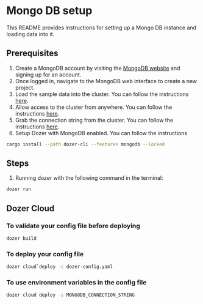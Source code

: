 # Mongo DB setup

This README provides instructions for setting up a Mongo DB instance and loading data into it.

## Prerequisites

1. Create a MongoDB account by visiting the [MongoDB website](https://www.mongodb.com/cloud/atlas) and signing up for an account.
2. Once logged in, navigate to the MongoDB web interface to create a new project.
3. Load the sample data into the cluster. You can follow the instructions [here](https://www.mongodb.com/docs/atlas/sample-data/sample-analytics/).
4. Allow access to the cluster from anywhere. You can follow the instructions [here](https://docs.atlas.mongodb.com/security/ip-access-list/).
5. Grab the connection string from the cluster. You can follow the instructions [here](https://docs.atlas.mongodb.com/tutorial/connect-to-your-cluster/).
6. Setup Dozer with MongoDB enabled. You can follow the instructions 
```bash
cargo install --path dozer-cli --features mongodb --locked
```

## Steps

1. Running dozer with the following command in the terminal:
```bash
dozer run
```

## Dozer Cloud

### To validate your config file before deploying

```bash
dozer build
```

### To deploy your config file

```bash
dozer cloud`deploy -c dozer-config.yaml 
```

### To use environment variables in the config file

```bash
dozer cloud deploy -s MONGODB_CONNECTION_STRING
```
